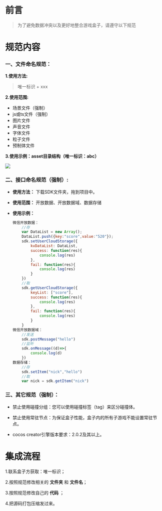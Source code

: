 # 前言

> 为了避免数据冲突以及更好地整合游戏盒子，请遵守以下规范

# 规范内容

### 一、文件命名规范：

**1.使用方法:** 

> 唯一标识 + xxx

**2.使用范围:**
- 场景文件（强制）
- js或ts文件（强制）
- 图片文件
- 声音文件
- 字体文件
- 粒子文件
- 预制体文件


**3.使用示例：asset目录结构（唯一标识：abc）**

![](https://laixiao.github.io/gamebox/doc/gamebox.png)

### 二、接口命名规范（强制）:

- **使用方法：** 下载SDK文件夹，拖到项目中。

- **使用范围：** 开放数据、开放数据域、数据存储
    
- **使用示例：**
    ```javascript
    微信开放数据：
        //存
        var DataList = new Array();
        DataList.push({key:"score",value:"520"});
        sdk.setUserCloudStorage({
            kvDataList: DataList,
            success: function(res){
                console.log(res)
            },
            fail: function(res){
                console.log(res)
            }
        })
        //取
        sdk.getUserCloudStorage({
            keyList: ["score"],
            success: function(res){
                console.log(res)
            },
            fail: function(res){
                console.log(res)
            }
        }
    微信开放数据域：
        //发送
        sdk.postMessage("hello")
        //监听
        sdk.onMessage((d)=>{
            console.log(d)
        })
    数据存储：
        //存
        sdk.setItem("nick","hello")
        //取
        var nick = sdk.getItem("nick")
    ```
  


### 三、其它规范（强制）：

- 禁止使用碰撞分组：您可以使用碰撞标签（tag）来区分碰撞体。

- 禁止使用常驻节点：为保证盒子性能，盒子内的所有子游戏不能设置常驻节点。

- cocos creator引擎版本要求：2.0.2及其以上。

# 集成流程

1.联系盒子方获取：唯一标识；

2.按照规范修改相关的 **文件夹** 和 **文件名**；

3.按照规范修改自己的 **代码** ；

4.把源码打包压缩发过来。
